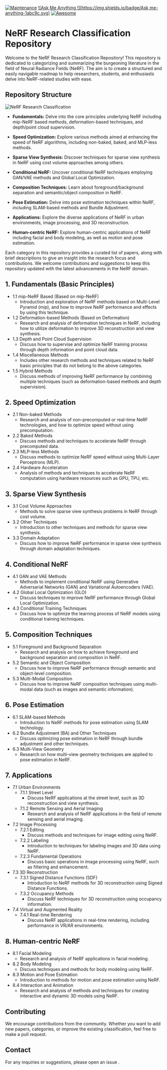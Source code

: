 [![Maintenance](https://img.shields.io/badge/Maintained%3F-YES-green.svg)]()
[![Ask Me Anything !](https://img.shields.io/badge/Ask me-anything-1abc9c.svg)](https://GitHub.com/Naereen/ama)
[![Awesome](https://awesome.re/badge.svg)](https://awesome.re)

# NeRF Research Classification Repository

Welcome to the NeRF Research Classification Repository! This repository is dedicated to categorizing and summarizing the burgeoning literature in the field of Neural Radiance Fields (NeRF). The aim is to create a structured and easily navigable roadmap to help researchers, students, and enthusiasts delve into NeRF-related studies with ease.

## Repository Structure

![NeRF Research Classification](https://github.com/1438802682/NeRF-Research-Atlas/blob/main/NeRF%20Research%20Classification.png)

- **Fundamentals:** Delve into the core principles underlying NeRF including mip-NeRF based methods, deformation-based techniques, and depth/point cloud supervision.
  
- **Speed Optimization:** Explore various methods aimed at enhancing the speed of NeRF algorithms, including non-baked, baked, and MLP-less methods.

- **Sparse View Synthesis:** Discover techniques for sparse view synthesis in NeRF using cost volume approaches among others.

- **Conditional NeRF:** Uncover conditional NeRF techniques employing GAN/VAE methods and Global Local Optimization.

- **Composition Techniques:** Learn about foreground/background separation and semantic/object composition in NeRF.

- **Pose Estimation:** Delve into pose estimation techniques within NeRF, including SLAM-based methods and Bundle Adjustment.

- **Applications:** Explore the diverse applications of NeRF in urban environments, image processing, and 3D reconstruction.

- **Human-centric NeRF:** Explore human-centric applications of NeRF including facial and body modeling, as well as motion and pose estimation.

Each category in this repository provides a curated list of papers, along with brief descriptions to give an insight into the research focus and contributions. We welcome contributions and suggestions to keep this repository updated with the latest advancements in the NeRF domain.



## 1. Fundamentals (Basic Principles)

   - 1.1 mip-NeRF Based (Based on mip-NeRF)
     - Introduction and exploration of NeRF methods based on Multi-Level Pyramid (mip), and how to improve NeRF performance and effects by using this technique.
   - 1.2 Deformation-based Methods (Based on Deformation)
     - Research and analysis of deformation techniques in NeRF, including how to utilize deformation to improve 3D reconstruction and view synthesis.
   - 1.3 Depth and Point Cloud Supervision
     - Discuss how to supervise and optimize NeRF training process through depth information and point cloud data.
   - 1.4 Miscellaneous Methods
     - Includes other research methods and techniques related to NeRF basic principles that do not belong to the above categories.
   - 1.5 Hybrid Methods
     - Discuss methods of improving NeRF performance by combining multiple techniques (such as deformation-based methods and depth supervision).

## 2. Speed Optimization

   - 2.1 Non-baked Methods
     - Research and analysis of non-precomputed or real-time NeRF technologies, and how to optimize speed without using precomputation.
   - 2.2 Baked Methods
     - Discuss methods and techniques to accelerate NeRF through precomputed data.
   - 2.3 MLP-less Methods
     - Discuss methods to optimize NeRF speed without using Multi-Layer Perceptrons (MLP).
   - 2.4 Hardware Acceleration
     - Analysis of methods and techniques to accelerate NeRF computation using hardware resources such as GPU, TPU, etc.

## 3. Sparse View Synthesis

   - 3.1 Cost Volume Approaches
     - Methods to solve sparse view synthesis problems in NeRF through cost volume.
   - 3.2 Other Techniques
     - Introduction to other techniques and methods for sparse view synthesis.
   - 3.3 Domain Adaptation
     - Discuss how to improve NeRF performance in sparse view synthesis through domain adaptation techniques.

## 4. Conditional NeRF

   - 4.1 GAN and VAE Methods
     - Methods to implement conditional NeRF using Generative Adversarial Networks (GAN) and Variational Autoencoders (VAE).
   - 4.2 Global Local Optimization (GLO)
     - Discuss techniques to improve NeRF performance through Global Local Optimization.
   - 4.3 Conditional Training Techniques
     - Discuss how to optimize the learning process of NeRF models using conditional training techniques.

## 5. Composition Techniques

   - 5.1 Foreground and Background Separation
     - Research and analysis on how to achieve foreground and background separation and composition in NeRF.
   - 5.2 Semantic and Object Composition
     - Discuss how to improve NeRF performance through semantic and object-level composition.
   - 5.3 Multi-Modal Composition
     - Discuss how to improve NeRF composition techniques using multi-modal data (such as images and semantic information).

## 6. Pose Estimation

   - 6.1 SLAM-based Methods
     - Introduction to NeRF methods for pose estimation using SLAM technology.
   - 6.2 Bundle Adjustment (BA) and Other Techniques
     - Discuss optimizing pose estimation in NeRF through bundle adjustment and other techniques.
   - 6.3 Multi-View Geometry
     - Research on how multi-view geometry techniques are applied to pose estimation in NeRF.

## 7. Applications

   - 7.1 Urban Environments
     - 7.1.1 Street Level
       - Discuss NeRF applications at the street level, such as 3D reconstruction and view synthesis.
     - 7.1.2 Remote Sensing and Aerial Imaging
       - Research and analysis of NeRF applications in the field of remote sensing and aerial imaging.
   - 7.2 Image Processing
     - 7.2.1 Editing
       - Discuss methods and techniques for image editing using NeRF.
     - 7.2.2 Labeling
       - Introduction to techniques for labeling images and 3D data using NeRF.
     - 7.2.3 Fundamental Operations
       - Discuss basic operations in image processing using NeRF, such as filtering and enhancement.
   - 7.3 3D Reconstruction
     - 7.3.1 Signed Distance Functions (SDF)
       - Introduction to NeRF methods for 3D reconstruction using Signed Distance Functions.
     - 7.3.2 Occupancy Methods
       - Discuss NeRF techniques for 3D reconstruction using occupancy information.
   - 7.4 Virtual and Augmented Reality
     - 7.4.1 Real-time Rendering
       - Discuss NeRF applications in real-time rendering, including performance in VR/AR environments.

## 8. Human-centric NeRF

   - 8.1 Facial Modeling
     - Research and analysis of NeRF applications in facial modeling.
   - 8.2 Body Modeling
     - Discuss techniques and methods for body modeling using NeRF.
   - 8.3 Motion and Pose Estimation
     - Introduction to methods for motion and pose estimation using NeRF.
   - 8.4 Interaction and Animation
     - Research and analysis of methods and techniques for creating interactive and dynamic 3D models using NeRF.



## Contributing

We encourage contributions from the community. Whether you want to add new papers, categories, or improve the existing classification, feel free to make a pull request.

## Contact
For any inquiries or suggestions, please open an issue .

